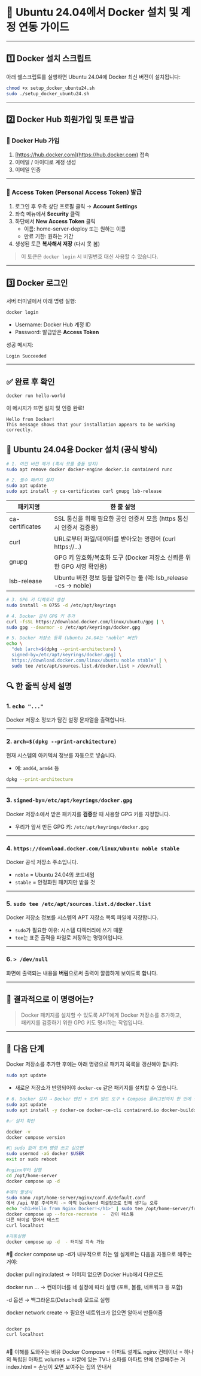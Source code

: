# 🐳 Ubuntu 24.04에서 Docker 설치 및 계정 연동 가이드

---

## 1️⃣ Docker 설치 스크립트

아래 쉘스크립트를 실행하면 Ubuntu 24.04에 Docker 최신 버전이 설치됩니다:

```bash
chmod +x setup_docker_ubuntu24.sh
sudo ./setup_docker_ubuntu24.sh
```

---

## 2️⃣ Docker Hub 회원가입 및 토큰 발급

### 🔐 Docker Hub 가입

1. [https://hub.docker.com](https://hub.docker.com) 접속
2. 이메일 / 아이디로 계정 생성
3. 이메일 인증

---

### 🔑 Access Token (Personal Access Token) 발급

1. 로그인 후 우측 상단 프로필 클릭 → **Account Settings**
2. 좌측 메뉴에서 **Security** 클릭
3. 하단에서 **New Access Token** 클릭
   - 이름: home-server-deploy 또는 원하는 이름
   - 만료 기한: 원하는 기간
4. 생성된 토큰 **복사해서 저장** (다시 못 봄)

> 이 토큰은 `docker login` 시 비밀번호 대신 사용할 수 있습니다.

---

## 3️⃣ Docker 로그인

서버 터미널에서 아래 명령 실행:

```bash
docker login
```

- Username: Docker Hub 계정 ID
- Password: 발급받은 **Access Token**

성공 메시지:
```
Login Succeeded
```

---

## ✅ 완료 후 확인

```bash
docker run hello-world
```

이 메시지가 뜨면 설치 및 인증 완료!

```
Hello from Docker!
This message shows that your installation appears to be working correctly.
```
## 🐳 Ubuntu 24.04용 Docker 설치 (공식 방식)

```bash
# 1. 이전 버전 제거 (혹시 모를 충돌 방지)
sudo apt remove docker docker-engine docker.io containerd runc

# 2. 필수 패키지 설치
sudo apt update
sudo apt install -y ca-certificates curl gnupg lsb-release
```
|패키지명 | 한 줄 설명|
|------|----------------|
|ca-certificates | SSL 통신을 위해 필요한 공인 인증서 모음 (https 통신 시 인증서 검증용)|
|curl | URL로부터 파일/데이터를 받아오는 명령어 (curl https://...)|
|gnupg | GPG 키 암호화/복호화 도구 (Docker 저장소 신뢰를 위한 GPG 서명 확인용)|
|lsb-release | Ubuntu 버전 정보 등을 알려주는 툴 (예: lsb_release -cs → noble)|

```bash
# 3. GPG 키 디렉토리 생성
sudo install -m 0755 -d /etc/apt/keyrings

# 4. Docker 공식 GPG 키 추가
curl -fsSL https://download.docker.com/linux/ubuntu/gpg | \
sudo gpg --dearmor -o /etc/apt/keyrings/docker.gpg

# 5. Docker 저장소 등록 (Ubuntu 24.04는 "noble" 버전)
echo \
  "deb [arch=$(dpkg --print-architecture) \
  signed-by=/etc/apt/keyrings/docker.gpg] \
  https://download.docker.com/linux/ubuntu noble stable" | \
  sudo tee /etc/apt/sources.list.d/docker.list > /dev/null
```
## 🔍 한 줄씩 상세 설명

### 1. `echo "..."`

Docker 저장소 정보가 담긴 설정 문자열을 출력합니다.

---

### 2. `arch=$(dpkg --print-architecture)`

현재 시스템의 아키텍처 정보를 자동으로 넣습니다.

- 예: `amd64`, `arm64` 등

```bash
dpkg --print-architecture
```

---

### 3. `signed-by=/etc/apt/keyrings/docker.gpg`

Docker 저장소에서 받은 패키지를 **검증**할 때 사용할 GPG 키를 지정합니다.

- 우리가 앞서 만든 GPG 키: `/etc/apt/keyrings/docker.gpg`

---

### 4. `https://download.docker.com/linux/ubuntu noble stable`

Docker 공식 저장소 주소입니다.

- `noble` = Ubuntu 24.04의 코드네임
- `stable` = 안정화된 패키지만 받을 것

---

### 5. `sudo tee /etc/apt/sources.list.d/docker.list`

Docker 저장소 정보를 시스템의 APT 저장소 목록 파일에 저장합니다.

- `sudo`가 필요한 이유: 시스템 디렉터리에 쓰기 때문
- `tee`는 표준 출력을 파일로 저장하는 명령어입니다.

---

### 6. `> /dev/null`

화면에 출력되는 내용을 **버림**으로써 출력이 깔끔하게 보이도록 합니다.

---

## 🧭 결과적으로 이 명령어는?

> Docker 패키지를 설치할 수 있도록 APT에게 Docker 저장소를 추가하고,  
> 패키지를 검증하기 위한 GPG 키도 명시하는 작업입니다.

---

## 🔄 다음 단계

Docker 저장소를 추가한 후에는 아래 명령으로 패키지 목록을 갱신해야 합니다:

```bash
sudo apt update
```

- 새로운 저장소가 반영되어야 `docker-ce` 같은 패키지를 설치할 수 있습니다.

```bash
# 6. Docker 설치 → Docker 엔진 + 도커 빌드 도구 + Compose 플러그인까지 한 번에 설치
sudo apt update
sudo apt install -y docker-ce docker-ce-cli containerd.io docker-buildx-plugin docker-compose-plugin

#✅ 설치 확인

docker -v
docker compose version

#🔐 sudo 없이 도커 명령 쓰고 싶으면
sudo usermod -aG docker $USER
exit or sudo reboot

#nginx부터 실행
cd /opt/home-server
docker compose up -d

#에러 발생시
sudo nano /opt/home-server/nginx/conf.d/default.conf
에서 /api 부분 주석처리 -> 아직 backend 미설정으로 인해 생기는 오류
echo '<h1>Hello from Nginx Docker!</h1>' | sudo tee /opt/home-server/frontend/dist/index.html
docker compose up --force-recreate  -  간이 테스틍
다른 터미널 열어서 테스트
curl localhost

#자동실행
docker compose up -d  - 터미널 지속 가능
```
#🧩 docker compose up -d가 내부적으로 하는 일
실제로는 다음을 자동으로 해주는 거야:

docker pull nginx:latest
→ 이미지 없으면 Docker Hub에서 다운로드

docker run ...
→ 컨테이너를 네 설정에 따라 실행 (포트, 볼륨, 네트워크 등 포함)

-d 옵션
→ 백그라운드(Detached) 모드로 실행

docker network create
→ 필요한 네트워크가 없으면 알아서 만들어줌

```bash

docker ps 
curl localhost



```

#🧭 이해를 도와주는 비유
Docker Compose = 아파트 설계도
nginx 컨테이너 = 하나의 독립된 아파트
volumes = 바깥에 있는 TV나 소파를 아파트 안에 연결해주는 거
index.html = 손님이 오면 보여주는 집의 안내서
